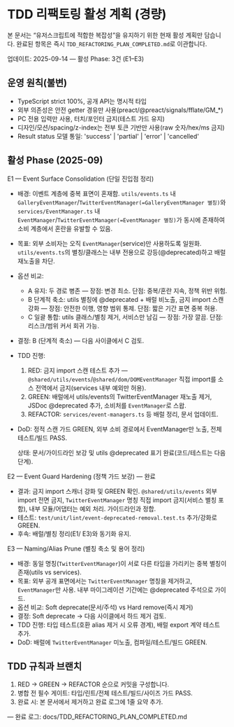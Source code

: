 # TDD 리팩토링 활성 계획 (경량)

본 문서는 “유저스크립트에 적합한 복잡성”을 유지하기 위한 현재 활성 계획만
담습니다. 완료된 항목은 즉시 `TDD_REFACTORING_PLAN_COMPLETED.md`로 이관합니다.

업데이트: 2025-09-14 — 활성 Phase: 3건 (E1–E3)

## 운영 원칙(불변)

- TypeScript strict 100%, 공개 API는 명시적 타입
- 외부 의존성은 안전 getter 경유만 사용(preact/@preact/signals/fflate/GM\_\*)
- PC 전용 입력만 사용, 터치/포인터 금지(테스트 가드 유지)
- 디자인/모션/spacing/z-index는 전부 토큰 기반만 사용(raw 숫자/hex/ms 금지)
- Result status 모델 통일: 'success' | 'partial' | 'error' | 'cancelled'

## 활성 Phase (2025-09)

E1 — Event Surface Consolidation (단일 진입점 정리)

- 배경: 이벤트 계층에 중복 표면이 혼재함. `utils/events.ts` 내
  `GalleryEventManager`/`TwitterEventManager(=GalleryEventManager 별칭)`와
  `services/EventManager.ts` 내
  `EventManager`/`TwitterEventManager(=EventManager 별칭)`가 동시에 존재하여
  소비 계층에서 혼란을 유발할 수 있음.
- 목표: 외부 소비자는 오직 `EventManager`(service)만 사용하도록 일원화.
  `utils/events.ts`의 별칭/클래스는 내부 전용으로 강등(@deprecated)하고 배럴
  재노출을 차단.
- 옵션 비교:
  - A 유지: 두 경로 병존 — 장점: 변경 최소. 단점: 중복/혼란 지속, 정책 위반
    위험.
  - B 단계적 축소: utils 별칭에 @deprecated + 배럴 비노출, 금지 import 스캔 강화
    — 장점: 안전한 이행, 영향 범위 통제. 단점: 짧은 기간 표면 중복 허용.
  - C 일괄 통합: utils 클래스/별칭 제거, 서비스만 남김 — 장점: 가장 깔끔. 단점:
    리스크/범위 커서 회귀 가능.
- 결정: B (단계적 축소) — 다음 사이클에서 C 검토.
- TDD 진행:
  1.  RED: 금지 import 스캔 테스트 추가 —
      `@shared/utils/events`/`@shared/dom/DOMEventManager` 직접 import를 소스
      전역에서 금지(services 내부 예외만 허용).
  2.  GREEN: 배럴에서 utils/events의 TwitterEventManager 재노출 제거, JSDoc
      @deprecated 추가, 소비처를 `EventManager`로 스왑.
  3.  REFACTOR: `services/event-managers.ts` 등 배럴 정리, 문서 업데이트.
- DoD: 정적 스캔 가드 GREEN, 외부 소비 경로에서 EventManager만 노출, 전체
  테스트/빌드 PASS.

  상태: 문서/가이드라인 보강 및 utils @deprecated 표기 완료(코드/테스트는 다음
  단계).

E2 — Event Guard Hardening (정책 가드 보강) — 완료

- 결과: 금지 import 스캐너 강화 및 GREEN 확인. `@shared/utils/events` 외부
  import 전면 금지, `TwitterEventManager` 명칭 직접 import 금지(서비스 별칭
  포함), 내부 모듈/어댑터는 예외 처리. 가이드라인과 정합.
- 테스트: `test/unit/lint/event-deprecated-removal.test.ts` 추가/강화로 GREEN.
- 후속: 배럴/별칭 정리(E1/ E3)와 동기화 유지.

E3 — Naming/Alias Prune (별칭 축소 및 용어 정리)

- 배경: 동일 명칭(`TwitterEventManager`)이 서로 다른 타입을 가리키는 중복 별칭이
  존재(utils vs services).
- 목표: 외부 공개 표면에서는 `TwitterEventManager` 명칭을 제거하고,
  `EventManager`만 사용. 내부 마이그레이션 기간에는 @deprecated 주석으로 가이드.
- 옵션 비교: Soft deprecate(문서/주석) vs Hard remove(즉시 제거)
- 결정: Soft deprecate → 다음 사이클에서 하드 제거 검토.
- TDD 진행: 타입 테스트(호환 alias 제거 시 오류 경계), 배럴 export 계약 테스트
  추가.
- DoD: 배럴에 `TwitterEventManager` 미노출, 컴파일/테스트/빌드 GREEN.

## TDD 규칙과 브랜치

1. RED → GREEN → REFACTOR 순으로 커밋을 구성합니다.
2. 병합 전 필수 게이트: 타입/린트/전체 테스트/빌드/사이즈 가드 PASS.
3. 완료 시: 본 문서에서 제거하고 완료 로그에 1줄 요약 추가.

— 완료 로그: docs/TDD_REFACTORING_PLAN_COMPLETED.md
